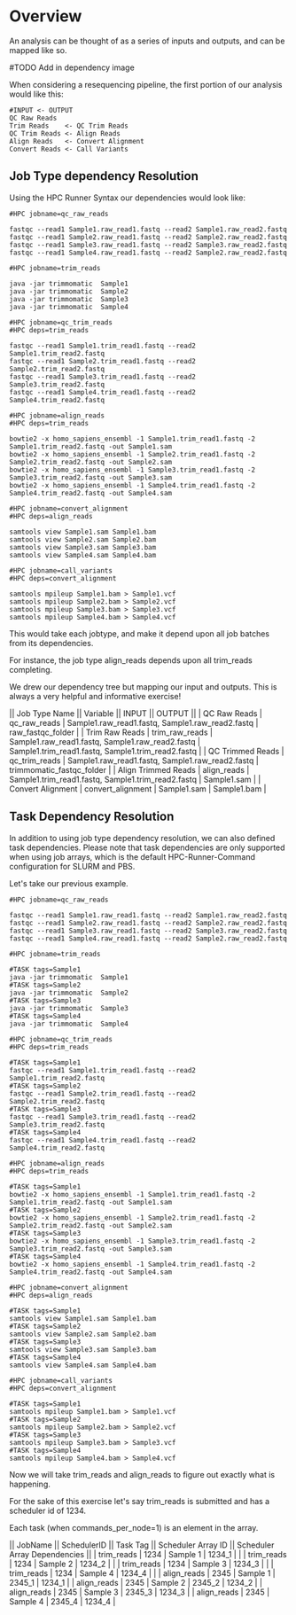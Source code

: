 # Overview

An analysis can be thought of as a series of inputs and outputs, and can be mapped like so.

#TODO Add in dependency image

When considering a resequencing pipeline, the first portion of our analysis would like this:

```
#INPUT <- OUTPUT
QC Raw Reads
Trim Reads    <- QC Trim Reads
QC Trim Reads <- Align Reads
Align Reads   <- Convert Alignment
Convert Reads <- Call Variants
```

## Job Type dependency Resolution

Using the HPC Runner Syntax our dependencies would look like:

```
#HPC jobname=qc_raw_reads

fastqc --read1 Sample1.raw_read1.fastq --read2 Sample1.raw_read2.fastq
fastqc --read1 Sample2.raw_read1.fastq --read2 Sample2.raw_read2.fastq
fastqc --read1 Sample3.raw_read1.fastq --read2 Sample3.raw_read2.fastq
fastqc --read1 Sample4.raw_read1.fastq --read2 Sample2.raw_read2.fastq

#HPC jobname=trim_reads

java -jar trimmomatic  Sample1
java -jar trimmomatic  Sample2
java -jar trimmomatic  Sample3
java -jar trimmomatic  Sample4

#HPC jobname=qc_trim_reads
#HPC deps=trim_reads

fastqc --read1 Sample1.trim_read1.fastq --read2 Sample1.trim_read2.fastq
fastqc --read1 Sample2.trim_read1.fastq --read2 Sample2.trim_read2.fastq
fastqc --read1 Sample3.trim_read1.fastq --read2 Sample3.trim_read2.fastq
fastqc --read1 Sample4.trim_read1.fastq --read2 Sample4.trim_read2.fastq

#HPC jobname=align_reads
#HPC deps=trim_reads

bowtie2 -x homo_sapiens_ensembl -1 Sample1.trim_read1.fastq -2 Sample1.trim_read2.fastq -out Sample1.sam
bowtie2 -x homo_sapiens_ensembl -1 Sample2.trim_read1.fastq -2 Sample2.trim_read2.fastq -out Sample2.sam
bowtie2 -x homo_sapiens_ensembl -1 Sample3.trim_read1.fastq -2 Sample3.trim_read2.fastq -out Sample3.sam
bowtie2 -x homo_sapiens_ensembl -1 Sample4.trim_read1.fastq -2 Sample4.trim_read2.fastq -out Sample4.sam

#HPC jobname=convert_alignment
#HPC deps=align_reads

samtools view Sample1.sam Sample1.bam
samtools view Sample2.sam Sample2.bam
samtools view Sample3.sam Sample3.bam
samtools view Sample4.sam Sample4.bam

#HPC jobname=call_variants
#HPC deps=convert_alignment

samtools mpileup Sample1.bam > Sample1.vcf
samtools mpileup Sample2.bam > Sample2.vcf
samtools mpileup Sample3.bam > Sample3.vcf
samtools mpileup Sample4.bam > Sample4.vcf
```

This would take each jobtype, and make it depend upon all job batches from its dependencies.

For instance, the job type align_reads depends upon all trim_reads completing.

We drew our dependency tree but mapping our input and outputs. This is always a very helpful and informative exercise!

|| Job Type Name || Variable || INPUT || OUTPUT ||
| QC Raw Reads | qc_raw_reads | Sample1.raw_read1.fastq, Sample1.raw_read2.fastq | raw_fastqc_folder |
| Trim Raw Reads | trim_raw_reads | Sample1.raw_read1.fastq, Sample1.raw_read2.fastq | Sample1.trim_read1.fastq, Sample1.trim_read2.fastq |
| QC Trimmed Reads | qc_trim_reads | Sample1.raw_read1.fastq, Sample1.raw_read2.fastq | trimmomatic_fastqc_folder |
| Align Trimmed Reads | align_reads | Sample1.trim_read1.fastq, Sample1.trim_read2.fastq | Sample1.sam |
| Convert Alignment | convert_alignment | Sample1.sam | Sample1.bam |

## Task Dependency Resolution


In addition to using job type dependency resolution, we can also defined task
dependencies. Please note that task dependencies are only supported when using
job arrays, which is the default HPC-Runner-Command configuration for SLURM and
PBS.

Let's take our previous example.

```
#HPC jobname=qc_raw_reads

fastqc --read1 Sample1.raw_read1.fastq --read2 Sample1.raw_read2.fastq
fastqc --read1 Sample2.raw_read1.fastq --read2 Sample2.raw_read2.fastq
fastqc --read1 Sample3.raw_read1.fastq --read2 Sample3.raw_read2.fastq
fastqc --read1 Sample4.raw_read1.fastq --read2 Sample2.raw_read2.fastq

#HPC jobname=trim_reads

#TASK tags=Sample1
java -jar trimmomatic  Sample1
#TASK tags=Sample2
java -jar trimmomatic  Sample2
#TASK tags=Sample3
java -jar trimmomatic  Sample3
#TASK tags=Sample4
java -jar trimmomatic  Sample4

#HPC jobname=qc_trim_reads
#HPC deps=trim_reads

#TASK tags=Sample1
fastqc --read1 Sample1.trim_read1.fastq --read2 Sample1.trim_read2.fastq
#TASK tags=Sample2
fastqc --read1 Sample2.trim_read1.fastq --read2 Sample2.trim_read2.fastq
#TASK tags=Sample3
fastqc --read1 Sample3.trim_read1.fastq --read2 Sample3.trim_read2.fastq
#TASK tags=Sample4
fastqc --read1 Sample4.trim_read1.fastq --read2 Sample4.trim_read2.fastq

#HPC jobname=align_reads
#HPC deps=trim_reads

#TASK tags=Sample1
bowtie2 -x homo_sapiens_ensembl -1 Sample1.trim_read1.fastq -2 Sample1.trim_read2.fastq -out Sample1.sam
#TASK tags=Sample2
bowtie2 -x homo_sapiens_ensembl -1 Sample2.trim_read1.fastq -2 Sample2.trim_read2.fastq -out Sample2.sam
#TASK tags=Sample3
bowtie2 -x homo_sapiens_ensembl -1 Sample3.trim_read1.fastq -2 Sample3.trim_read2.fastq -out Sample3.sam
#TASK tags=Sample4
bowtie2 -x homo_sapiens_ensembl -1 Sample4.trim_read1.fastq -2 Sample4.trim_read2.fastq -out Sample4.sam

#HPC jobname=convert_alignment
#HPC deps=align_reads

#TASK tags=Sample1
samtools view Sample1.sam Sample1.bam
#TASK tags=Sample2
samtools view Sample2.sam Sample2.bam
#TASK tags=Sample3
samtools view Sample3.sam Sample3.bam
#TASK tags=Sample4
samtools view Sample4.sam Sample4.bam

#HPC jobname=call_variants
#HPC deps=convert_alignment

#TASK tags=Sample1
samtools mpileup Sample1.bam > Sample1.vcf
#TASK tags=Sample2
samtools mpileup Sample2.bam > Sample2.vcf
#TASK tags=Sample3
samtools mpileup Sample3.bam > Sample3.vcf
#TASK tags=Sample4
samtools mpileup Sample4.bam > Sample4.vcf
```

Now we will take trim_reads and align_reads to figure out exactly what is happening.

For the sake of this exercise let's say trim_reads is submitted and has a scheduler id of 1234.

Each task (when commands_per_node=1) is an element in the array.

|| JobName || SchedulerID || Task Tag || Scheduler Array ID || Scheduler Array Dependencies ||
| trim_reads | 1234 | Sample 1 | 1234_1 | |
| trim_reads | 1234 | Sample 2 | 1234_2 | |
| trim_reads | 1234 | Sample 3 | 1234_3 | |
| trim_reads | 1234 | Sample 4 | 1234_4 | |
| align_reads | 2345 | Sample 1 | 2345_1 | 1234_1 |
| align_reads | 2345 | Sample 2 | 2345_2 | 1234_2 |
| align_reads | 2345 | Sample 3 | 2345_3 | 1234_3 |
| align_reads | 2345 | Sample 4 | 2345_4 | 1234_4 |
